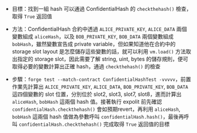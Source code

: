 
- 目標：找到一組 hash 可以通過 ConfidentialHash 的 `checkthehash()` 檢查，取得 `True` 返回值

- 方法：ConfidentialHash 合約中透過 `ALICE_PRIVATE_KEY`, `ALICE_DATA` 兩個變數組成 `aliceHash`，以及 `BOB_PRIVATE_KEY`, `BOB_DATA` 兩個變數組成 `bobHash`，雖然變數宣告成 private variable，但如果知道他在合約中的 storage slot layout 是怎麼儲存這些變數的話，就可以利用 `vm.load()` 方法取出指定的 storage slot，因此需要了解 string, uint, bytes 的儲存規則，便可取得必要的變數計算出正確 hash，通過 `checkthehash()` 的檢查

- 步驟：``forge test --match-contract ConfidentialHashTest -vvvvv``，前置作業先計算出 `ALICE_PRIVATE_KEY`, `ALICE_DATA`, `BOB_PRIVATE_KEY`, `BOB_DATA` 這四個變數的 slot 位置，分別位於 slot2, slot3, slot7, slot8，進而計算出 `aliceHash`, `bobHash` 這兩個 hash 值。接著執行 expolit 前先確認 `confidentialHash.checkthehash()` 會如預期revert，再利用 `aliceHash`, `bobHash` 這兩個 hash 值做為參數呼叫 `confidentialHash.hash()`，最後再呼叫 `confidentialHash.checkthehash()` 完成取得 `True` 返回值的目標
